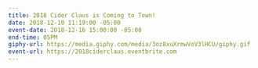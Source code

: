 ```yaml
---
title: 2018 Cider Claus is Coming to Town!
date: 2018-12-10 11:19:00 -05:00
event-date: 2018-12-16 15:00:00 -05:00
end-time: 05PM
giphy-url: https://media.giphy.com/media/3oz8xuXrmwVoV3lHCU/giphy.gif
event-url: https://2018ciderclaus.eventbrite.com
---
```


